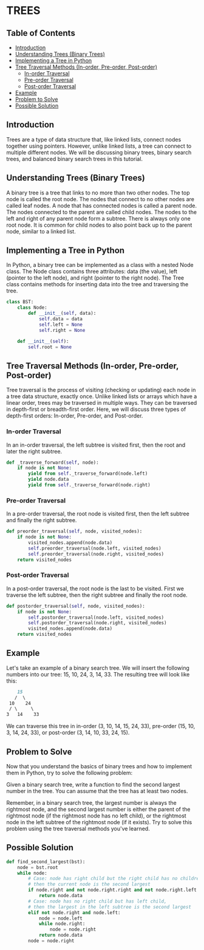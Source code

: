 # TREES <!-- omit in toc -->

## Table of Contents <!-- omit in toc -->

- [Introduction](#introduction)
- [Understanding Trees (Binary Trees)](#understanding-trees-binary-trees)
- [Implementing a Tree in Python](#implementing-a-tree-in-python)
- [Tree Traversal Methods (In-order, Pre-order, Post-order)](#tree-traversal-methods-in-order-pre-order-post-order)
  - [In-order Traversal](#in-order-traversal)
  - [Pre-order Traversal](#pre-order-traversal)
  - [Post-order Traversal](#post-order-traversal)
- [Example](#example)
- [Problem to Solve](#problem-to-solve)
- [Possible Solution](#possible-solution)

## Introduction

Trees are a type of data structure that, like linked lists, connect nodes together using pointers. However, unlike linked lists, a tree can connect to multiple different nodes. We will be discussing binary trees, binary search trees, and balanced binary search trees in this tutorial.

## Understanding Trees (Binary Trees)

A binary tree is a tree that links to no more than two other nodes. The top node is called the root node. The nodes that connect to no other nodes are called leaf nodes. A node that has connected nodes is called a parent node. The nodes connected to the parent are called child nodes. The nodes to the left and right of any parent node form a subtree. There is always only one root node. It is common for child nodes to also point back up to the parent node, similar to a linked list.

## Implementing a Tree in Python

In Python, a binary tree can be implemented as a class with a nested Node class. The Node class contains three attributes: data (the value), left (pointer to the left node), and right (pointer to the right node). The Tree class contains methods for inserting data into the tree and traversing the tree.

```python
class BST:
    class Node:
        def __init__(self, data):
            self.data = data
            self.left = None
            self.right = None

    def __init__(self):
        self.root = None
```

## Tree Traversal Methods (In-order, Pre-order, Post-order)

Tree traversal is the process of visiting (checking or updating) each node in a tree data structure, exactly once. Unlike linked lists or arrays which have a linear order, trees may be traversed in multiple ways. They can be traversed in depth-first or breadth-first order. Here, we will discuss three types of depth-first orders: In-order, Pre-order, and Post-order.

### In-order Traversal

In an in-order traversal, the left subtree is visited first, then the root and later the right subtree.

```python
def _traverse_forward(self, node):
    if node is not None:
        yield from self._traverse_forward(node.left)
        yield node.data
        yield from self._traverse_forward(node.right)
```

### Pre-order Traversal

In a pre-order traversal, the root node is visited first, then the left subtree and finally the right subtree.

```python
def preorder_traversal(self, node, visited_nodes):
    if node is not None:
        visited_nodes.append(node.data)
        self.preorder_traversal(node.left, visited_nodes)
        self.preorder_traversal(node.right, visited_nodes)
    return visited_nodes
```

### Post-order Traversal

In a post-order traversal, the root node is the last to be visited. First we traverse the left subtree, then the right subtree and finally the root node.

```python
def postorder_traversal(self, node, visited_nodes):
    if node is not None:
        self.postorder_traversal(node.left, visited_nodes)
        self.postorder_traversal(node.right, visited_nodes)
        visited_nodes.append(node.data)
    return visited_nodes
```

## Example

Let's take an example of a binary search tree. We will insert the following numbers into our tree: 15, 10, 24, 3, 14, 33. The resulting tree will look like this:

```markdown
    15
   /  \
 10    24
 / \     \
3   14    33
```

We can traverse this tree in in-order (3, 10, 14, 15, 24, 33), pre-order (15, 10, 3, 14, 24, 33), or post-order (3, 14, 10, 33, 24, 15).

## Problem to Solve

Now that you understand the basics of binary trees and how to implement them in Python, try to solve the following problem:

Given a binary search tree, write a function to find the second largest number in the tree. You can assume that the tree has at least two nodes.

Remember, in a binary search tree, the largest number is always the rightmost node, and the second largest number is either the parent of the rightmost node (if the rightmost node has no left child), or the rightmost node in the left subtree of the rightmost node (if it exists). Try to solve this problem using the tree traversal methods you've learned.

## Possible Solution

```python
def find_second_largest(bst):
    node = bst.root
    while node:
        # Case: node has right child but the right child has no children, 
        # then the current node is the second largest
        if node.right and not node.right.right and not node.right.left:
            return node.data
        # Case: node has no right child but has left child, 
        # then the largest in the left subtree is the second largest
        elif not node.right and node.left:
            node = node.left
            while node.right:
                node = node.right
            return node.data
        node = node.right
```
